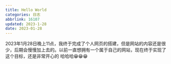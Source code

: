 ```yaml
---
title: Hello World
categories: 日志
abbrlink: 16107
updated: 2023-1-28
date: 2023-01-28
---
```

2023年1月28日晚上11点，我终于完成了个人网页的搭建，但是网站的内容还是很少，后期会慢慢加上去的。以前一直想拥有一个属于自己的网站，现在终于实现了这个目标，还是非常开心的 哈哈哈😁😁😁

